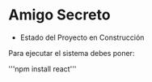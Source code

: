 <h1> Amigo Secreto</h1>

- Estado del Proyecto en Construcción

Para ejecutar el sistema debes poner:

'''npm install react'''
